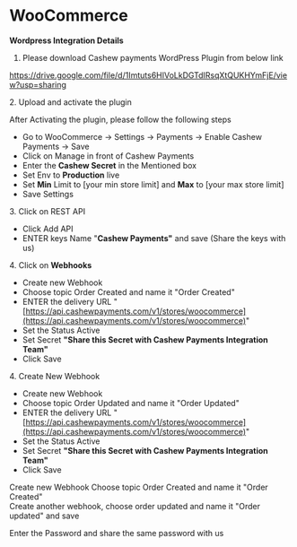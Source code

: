 # WooCommerce

**Wordpress Integration Details**

1. Please download Cashew payments WordPress Plugin from below link

https://drive.google.com/file/d/1Imtuts6HIVoLkDGTdIRsqXtQUKHYmFjE/view?usp=sharing

2\. Upload and activate the plugin

After Activating the plugin, please follow the following steps

* Go to WooCommerce -> Settings -> Payments -> Enable Cashew Payments -> Save&#x20;
* Click on Manage in front of Cashew Payments &#x20;
* Enter the **Cashew Secret** in the Mentioned box&#x20;
* Set Env to **Production** live&#x20;
* Set **Min** Limit to \[your min store limit] and **Max** to \[your max store limit]&#x20;
* Save Settings

3\. Click on REST API &#x20;

* Click Add API&#x20;
* ENTER keys Name  "**Cashew Payments"** and save (Share the keys with us)&#x20;

4\. Click on **Webhooks**&#x20;

* Create new Webhook
* Choose topic Order Created and name it "Order Created"
* ENTER the delivery URL "[https://api.cashewpayments.com/v1/stores/woocommerce](https://api.cashewpayments.com/v1/stores/woocommerce)"
* Set the Status Active
* Set Secret **"Share this Secret with Cashew Payments Integration Team"**
* Click Save

4\. Create New Webhook

* Create new Webhook
* Choose topic Order Updated and name it "Order Updated"
* ENTER the delivery URL "[https://api.cashewpayments.com/v1/stores/woocommerce](https://api.cashewpayments.com/v1/stores/woocommerce)"
* Set the Status Active
* Set Secret **"Share this Secret with Cashew Payments Integration Team"**
* Click Save























Create new Webhook Choose topic Order Created and name it "Order Created"\
Create another webhook, choose order updated and name it "Order updated" and save&#x20;

Enter the Password and share the same password with us
